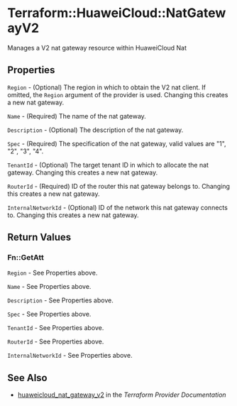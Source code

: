 # Terraform::HuaweiCloud::NatGatewayV2

Manages a V2 nat gateway resource within HuaweiCloud Nat

## Properties

`Region` - (Optional) The region in which to obtain the V2 nat client.
If omitted, the `Region` argument of the provider is used. Changing this
creates a new nat gateway.

`Name` - (Required) The name of the nat gateway.

`Description` - (Optional) The description of the nat gateway.

`Spec` - (Required) The specification of the nat gateway, valid values are "1",
"2", "3", "4".

`TenantId` - (Optional) The target tenant ID in which to allocate the nat
gateway. Changing this creates a new nat gateway.

`RouterId` - (Required) ID of the router this nat gateway belongs to. Changing
this creates a new nat gateway.

`InternalNetworkId` - (Optional) ID of the network this nat gateway connects to.
Changing this creates a new nat gateway.


## Return Values

### Fn::GetAtt

`Region` - See Properties above.

`Name` - See Properties above.

`Description` - See Properties above.

`Spec` - See Properties above.

`TenantId` - See Properties above.

`RouterId` - See Properties above.

`InternalNetworkId` - See Properties above.

## See Also

* [huaweicloud_nat_gateway_v2](https://www.terraform.io/docs/providers/huaweicloud/r/nat_gateway_v2.html) in the _Terraform Provider Documentation_